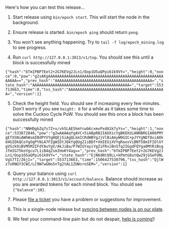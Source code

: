 
Here's how you can test this release...

1. Start release using `bin/epoch start`. This will start the node in the background. 

2. Ensure release is started. `bin/epoch ping` should return `pong`.

3. You won't see anything happening. Try to `tail -f log/epoch_mining.log` to see progress.

4. Run `curl http://127.0.0.1:3013/v1/top`. You should see this until a block is successfully mined

```{"hash":"bTmIPBP7Eet2+2G7KEVg2JLn1/Oop1O5aQPpi61k9VY=","height":0,"nonce":0,"pow":"g2sAKgAAAAAAAAAAAAAAAAAAAAAAAAAAAAAAAAAAAAAAAAAAAAAAAAAAAAAAAA==","prev_hash":"AAAAAAAAAAAAAAAAAAAAAAAAAAAAAAAAAAAAAAAAAAA=","state_hash":"AAAAAAAAAAAAAAAAAAAAAAAAAAAAAAAAAAAAAAAAAAA=","target":553713663,"time":0,"txs_hash":"AAAAAAAAAAAAAAAAAAAAAAAAAAAAAAAAAAAAAAAAAAA=","version":1}```

5. Check the height field. You should see if increasing every few minutes. Don't worry if you see `height: 0` for a while as it takes some time to solve the Cuckoo Cycle PoW. You should see this once a block has been successfully mined

```{"hash":"NNHDgbZq7s7Z+x/vh5LAE5hmYcwbKcxmxPxdA1k7yYs=","height":1,"nonce":533872846,"pow":"g2wAAAAqYgAVC+5iABpRB2IAOXicYgBKDXdiANHBRGIA06PMYgEfXSNiAWhWsmIBdPYVYgHQEj5iAgQLkmICRdWBYgJjVlBiAmyW0GIC+pJYYgNDf8xiA0kd4GIDkQCoYgOgPtNiA7FZgWIDtJQkYgQUgZ1iBDf+VmIEUjXVYgRaosViBNT58mIFIDlGYgVSzk9iBVM5M2IFdYAuYgV/AkJiBa/P7WIGYayiYgZiFRxiBnSfq2IGgdFQYga0MtRiBsgJfmIG75koYgcu7L1iB4qZsmIHoKY4ag==","prev_hash":"bTmIPBP7Eet2+2G7KEVg2JLn1/Oop1O5aQPpi61k9VY=","state_hash":"EjN6dNtQ9LL+kPmtG8utQw29jGSeFUNLVgS7TI/Z6jI=","target":553713663,"time":1506427530796,"txs_hash":"QjlWz7xRNGY3CWI/LC9W7wGNo5nTg2tAL1ZUWsroSEM=","version":1}```

6. Query your balance using `curl http://127.0.0.1:3013/v1/account/balance`. Balance should increase as you are awarded tokens for each mined block. You should see `{"balance":10}`.

7. Please [file a ticket](https://github.com/aeternity/epoch/issues) you have a problem or suggestions for improvement.
 
8. This is a single-node release but [syncing between nodes is on our plate](https://github.com/aeternity/epoch/milestone/3).

9. We feel your command-line pain but do not despair, [help is coming!](https://github.com/aeternity/epoch-ui)!
